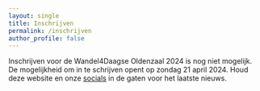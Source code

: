 ```yaml
---
layout: single
title: Inschrijven
permalink: /inschrijven
author_profile: false
---
```


Inschrijven voor de Wandel4Daagse Oldenzaal 2024 is nog niet mogelijk. De mogelijkheid om in te schrijven opent op zondag 21 april 2024. Houd deze website en onze [socials](/socials) in de gaten voor het laatste nieuws.